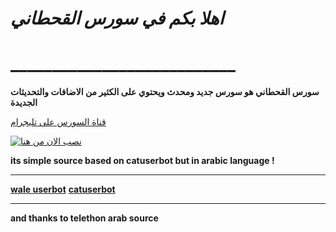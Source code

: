 # *اهلا بكم في سورس  القحطاني*
# ___________________________

**سورس  القحطاني هو سورس جديد ومحدث ويحتوي على الكثير من الاضافات والتحديثات الجديدة**

[قناة السورس على تليجرام](https://t.me/ghtanisaeed)



[![نصب الان من هنا](https://www.herokucdn.com/deploy/button.svg)](https://heroku.com/deploy?template=https://github.com/SAEED5OBR/hemaia)


**its simple source based on catuserbot but in arabic language !**
__________________________
**[wale userbot](https://t.me/ghtanisaeed)**
**[catuserbot](https://t.me/alsonnah_alnbwiah)**
__________________________
**and thanks to telethon arab source**
